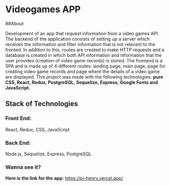 # Videogames APP

##About

Development of an app that request information from a video games API. The backend of the application consists of setting up a server which receives the information and filter information that is not relevant to the fronted. In addition to this, routes are created to make HTTP requests and a database is created in which both API information and information that the user provides (creation of video game records) is stored. The frontend is a SPA and is made up of 4 different routes: landing page, main page, page for creating video game records and page where the details of a  video game are displayed. This project was made with the following technologies: **pure CSS, React, Redux, PostgreSQL, Sequelize, Express, Google Fonts and JavaScript.**

## Stack of Technologies

### Front End:

React, Redux, CSS, JavaScript

### Back End:

Node.js, Sequelize, Express,  PostgreSQL

### Wanna see it?

**Here is the link for the app:** https://pi-henry.vercel.app/


